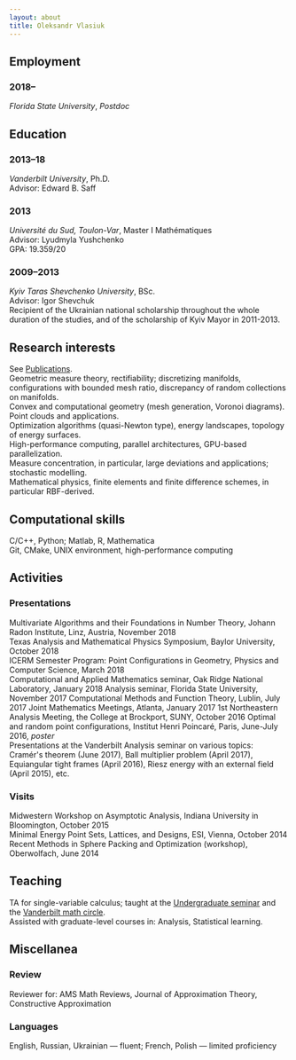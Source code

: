 ```yaml
---
layout: about
title: Oleksandr Vlasiuk
---
```


## Employment
### 2018–
*Florida State University*, *Postdoc*  <br>

## Education
### 2013–18
*Vanderbilt University*, Ph.D.<br>
Advisor: Edward B. Saff  
### 2013
*Université du Sud, Toulon-Var*, Master I Mathématiques<br>
Advisor: Lyudmyla Yushchenko <br>
GPA: 19.359/20
### 2009–2013
*Kyiv Taras Shevchenko University*, BSc.<br>
Advisor: Igor Shevchuk<br>
Recipient of the Ukrainian national scholarship throughout the whole duration of the studies, and of the scholarship of Kyiv Mayor in 2011-2013.  

<!--## Publications-->
 <!--O.V., T. Michaels, N. Flyer and B. Fornberg, **Fast high-dimensional node generation with variable density**,  preprint. [arXiv:1710.05011v1](https://arxiv.org/abs/1710.05011) <br>-->
 <!--A. Reznikov, E. B. Saff and O. V., **A minimum principle for potentials with application to Chebyshev constants**, Potential Anal.  47  (2017),  no. 2, 235--244. [DOI:10.1007/s11118-017-9618-x](https://doi.org/10.1007/s11118-017-9618-x) <br>-->
 <!--D. P. Hardin, E. B. Saff and O.V., **Generating Point Configurations via Hypersingular Riesz Energy with an External Field**,-->
 <!--SIAM J. Math. Anal.  49  (2017),  no. 1, 646--673. [DOI:10.1137/16m107414x](https://doi.org/10.1137/16M107414X)<br>-->
 <!--D. Leviatan, I. A. Shevchuk and O.V. **Positive results and counterexamples in comonotone approximation II**, J. Approx. Theory  179  (2014), 1--23.  [DOI:10.1016/j.jat.2013.11.004](https://doi.org/10.1016/j.jat.2013.11.004)<br>-->

## Research interests
 See [Publications](/_pages/publist).<br>
 Geometric measure theory, rectifiability; discretizing manifolds,  configurations with bounded mesh ratio, discrepancy of random collections on manifolds. <br>
 Convex and computational geometry (mesh generation, Voronoi diagrams). Point clouds and applications.<br>
 Optimization algorithms (quasi-Newton type), energy landscapes, topology of energy surfaces.<br>
 High-performance computing, parallel architectures, GPU-based parallelization.<br>
 Measure concentration, in particular, large deviations and applications; stochastic modelling.<br>
 Mathematical physics, finite elements and finite difference schemes, in particular RBF-derived.<br>

## Computational skills
 C/C++, Python; Matlab, R, Mathematica<br>
 Git, CMake, UNIX environment, high-performance computing<br>

## Activities
### Presentations
 Multivariate Algorithms and their Foundations in Number Theory, Johann Radon
 Institute, Linz, Austria, November 2018<br>
 Texas Analysis and Mathematical Physics Symposium, Baylor University, October 2018<br>
 ICERM Semester Program: Point Configurations in Geometry, Physics and Computer Science, March 2018<br>
 Computational and Applied Mathematics seminar, Oak Ridge National Laboratory, January 2018
 Analysis seminar, Florida State University, November 2017
 Computational Methods and Function Theory, Lublin, July 2017
 Joint Mathematics Meetings, Atlanta, January 2017
 1st Northeastern Analysis Meeting, the College at Brockport, SUNY, October 2016
 Optimal and random point configurations, Institut Henri Poincaré, Paris, June-July 2016, *poster<br>*
 Presentations at the Vanderbilt Analysis seminar on various topics: Cramér's theorem (June 2017), Ball multiplier problem (April 2017), Equiangular tight frames (April 2016), Riesz energy with an external field (April 2015), etc.<br>
### Visits
 Midwestern Workshop on Asymptotic Analysis, Indiana University in Bloomington, October 2015<br>
 Minimal Energy Point Sets, Lattices, and Designs, ESI, Vienna, October 2014<br>
 Recent Methods in Sphere Packing and Optimization (workshop), Oberwolfach, June 2014<br>

## Teaching
TA for single-variable calculus; taught at the [Undergraduate seminar](https://my.vanderbilt.edu/undergradseminar) and the [Vanderbilt math circle](https://my.vanderbilt.edu/mathcircle).<br>
Assisted with graduate-level courses in: Analysis, Statistical learning.<br>

## Miscellanea
### Review 
Reviewer for: AMS Math Reviews, Journal of Approximation Theory, Constructive Approximation
### Languages
English, Russian, Ukrainian — fluent; French, Polish — limited proficiency

